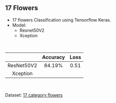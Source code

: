 ## 17 Flowers
- 17 flowers Classification using Tensorflow Keras.
- Model:
  - Resnet50V2
  - Xception

</br>

|                      | Accuracy          | Loss              |
| :------------------: | :----------------:| :---------------: |
| ResNet50V2           |   84.19%          |  0.51             |
| Xception             |              |                  |

</br>

Dataset: <a href='https://www.kaggle.com/datasets/saidakbarp/17-category-flowers'>17 category flowers</a>

